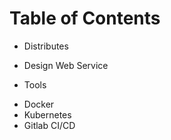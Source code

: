 # Table of Contents
* Distributes
- Design Web Service

* Tools
- Docker
- Kubernetes
- Gitlab CI/CD
